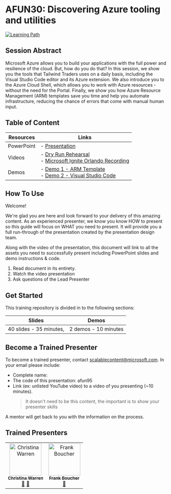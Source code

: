 # AFUN30: Discovering Azure tooling and utilities

  [![Learning Path](https://img.shields.io/badge/Learning%20Path-AFUN-fe5e00?logo=microsoft)](https://github.com/microsoft/ignite-learning-paths-training-afun)

## Session Abstract

Microsoft Azure allows you to build your applications with the full power and resilience of the cloud. But, how do you do that? In this session, we show you the tools that Tailwind Traders uses on a daily basis, including the Visual Studio Code editor and its Azure extension. We also introduce you to the Azure Cloud Shell, which allows you to work with Azure resources - without the need for the Portal. Finally, we show you how Azure Resource Management (ARM) templates save you time and help you automate infrastructure, reducing the chance of errors that come with manual human input.


## Table of Content

| Resources         | Links                            |
|-------------------|----------------------------------|
| PowerPoint        | - [Presentation](presentations.md) |
| Videos            | - [Dry Run Rehearsal](https://globaleventcdn.blob.core.windows.net/assets/afun/afun30/AFUN%2030%20Dry-run.mp4) <br/>- [Microsoft Ignite Orlando Recording](https://myignite.techcommunity.microsoft.com/sessions/83203) |
| Demos             | - [Demo 1 - ARM Template](https://globaleventcdn.blob.core.windows.net/assets/afun/afun30/arm-template-demo.mov) <br/>- [Demo 2 - Visual Studio Code](https://globaleventcdn.blob.core.windows.net/assets/afun/afun30/vs-code-demo.mov)


## How To Use

Welcome! 

We're glad you are here and look forward to your delivery of this amazing content. As an experienced presenter, we know you know HOW to present so this guide will focus on WHAT you need to present. It will provide you a full run-through of the presentation created by the presentation design team. 

Along with the video of the presentation, this document will link to all the assets you need to successfully present including PowerPoint slides and demo instructions &
code.

1.  Read document in its entirety.
2.  Watch the video presentation
3.  Ask questions of the Lead Presenter


## Get Started

This training repository is divided in to the following sections:

| Slides                  | Demos  
|-------------------      |---------------------------
| 40 slides - 35 minutes, | 2 demos - 10 minutes


## Become a Trained Presenter

To become a trained presenter, contact [scalablecontent@microsoft.com](mailto:scalablecontent@microsoft.com). In your email please include:

- Complete name:
- The code of this presentation: afun95
- Link (ex: unlisted YouTube video) to a video of you presenting (~10 minutes). 
  > It doesn't need to be this content, the important is to show your presenter skills

A mentor will get back to you with the information on the process.

## Trained Presenters

<!-- ALL-CONTRIBUTORS-LIST:START - Do not remove or modify this section -->
<!-- prettier-ignore -->

<table>
<tr>
    <td align="center"><a href="http://www.christina.is">
        <img src="https://avatars2.githubusercontent.com/u/110683?s=460&v=4" width="100px;" alt="Christina Warren"/><br />
        <sub><b>Christina Warren</b></sub></a><br />
            <a href="https://github.com/microsoft/ignite-learning-paths-training-afun/commits?author=filmgirl" title="talk">📢</a>
            <a href="https://github.com/microsoft/ignite-learning-paths-training-afun/commits?author=filmgirl" title="Documentation">📖</a> 
    </td>
    <td align="center"><a href="http://cloud5mins.com/">
        <img src="https://avatars2.githubusercontent.com/u/2404846?s=460&v=4" width="100px;" alt="Frank Boucher"/><br />
        <sub><b>Frank Boucher</b></sub></a><br />
            <a href="https://github.com/microsoft/ignite-learning-paths-training-afun/commits?author=fboucher" title="Documentation">📖</a> 
    </td>
</tr></table>

<!-- ALL-CONTRIBUTORS-LIST:END -->
 
